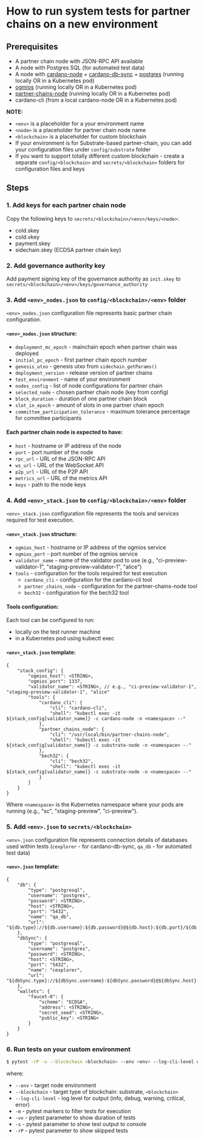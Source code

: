 # How to run system tests for partner chains on a new environment

## Prerequisites

* A partner chain node with JSON-RPC API available
* A node with Postgres SQL (for automated test data)
* A node with [cardano-node](https://github.com/IntersectMBO/cardano-node) + [cardano-db-sync](https://github.com/IntersectMBO/cardano-db-sync) + [postgres](https://www.postgresql.org/) (running locally OR in a Kubernetes pod)
* [ogmios](https://github.com/CardanoSolutions/ogmios) (running locally OR in a Kubernetes pod)
* [partner-chains-node](https://github.com/input-output-hk/partner-chains) (running locally OR in a Kubernetes pod)
* cardano-cli (from a local cardano-node OR in a Kubernetes pod)

**NOTE:**

- `<env>` is a placeholder for a your environment name
- `<node>` is a placeholder for partner chain node name
- `<blockchain>` is a placeholder for custom blockchain
- If your environment is for Substrate-based partner-chain, you can add your configuration files under `config/substrate` folder
- If you want to support totally different custom blockchain - create a separate `config/<blockchain>` and `secrets/<blockchain>` folders for configuration files and keys

## Steps

### 1. Add keys for each partner chain node

Copy the following keys to `secrets/<blockchain>/<env>/keys/<node>`:

- cold.skey
- cold.vkey
- payment.skey
- sidechain.skey (ECDSA partner chain key)

### 2. Add governance authority key

Add payment signing key of the governance authority as `init.skey` to `secrets/<blockchain>/<env>/keys/governance_authority`

### 3. Add `<env>_nodes.json` to `config/<blockchain>/<env>` folder

`<env>_nodes.json` configuration file represents basic partner chain configuration.

#### `<env>_nodes.json` structure:

- `deployment_mc_epoch` - mainchain epoch when partner chain was deployed
- `initial_pc_epoch` - first partner chain epoch number
- `genesis_utxo` - genesis utxo from `sidechain_getParams()`
- `deployment_version` - release version of partner chains
- `test_environment` - name of your environment
- `nodes_config` - list of node configurations for partner chain
- `selected_node` - chosen partner chain node (key from config)
- `block_duration` - duration of one partner chain block
- `slot_in_epoch` - amount of slots in one partner chain epoch
- `committee_participation_tolerance` - maximum tolerance percentage for committee participants

#### Each partner chain node is expected to have:

- `host` - hostname or IP address of the node
- `port` - port number of the node
- `rpc_url` - URL of the JSON-RPC API
- `ws_url` - URL of the WebSocket API
- `p2p_url` - URL of the P2P API
- `metrics_url` - URL of the metrics API
- `keys` - path to the node keys

### 4. Add `<env>_stack.json` to `config/<blockchain>/<env>` folder

`<env>_stack.json` configuration file represents the tools and services required for test execution.

#### `<env>_stack.json` structure:

- `ogmios_host` - hostname or IP address of the ogmios service
- `ogmios_port` - port number of the ogmios service
- `validator_name` - name of the validator pod to use (e.g., "ci-preview-validator-1", "staging-preview-validator-1", "alice")
- `tools` - configuration for the tools required for test execution
  - `cardano_cli` - configuration for the cardano-cli tool
  - `partner_chains_node` - configuration for the partner-chains-node tool
  - `bech32` - configuration for the bech32 tool

#### Tools configuration:

Each tool can be configured to run:
- locally on the test runner machine
- in a Kubernetes pod using kubectl exec

#### `<env>_stack.json` template:

```
{
    "stack_config": {
        "ogmios_host": <STRING>,
        "ogmios_port": 1337,
        "validator_name": <STRING>, // e.g., "ci-preview-validator-1", "staging-preview-validator-1", "alice"
        "tools": {
            "cardano_cli": {
                "cli": "cardano-cli",
                "shell": "kubectl exec -it ${stack_config[validator_name]} -c cardano-node -n <namespace> --"
            },
            "partner_chains_node": {
                "cli": "/usr/local/bin/partner-chains-node",
                "shell": "kubectl exec -it ${stack_config[validator_name]} -c substrate-node -n <namespace> --"
            },
            "bech32": {
                "cli": "bech32",
                "shell": "kubectl exec -it ${stack_config[validator_name]} -c substrate-node -n <namespace> --"
            }
        }
    }
}
```

Where `<namespace>` is the Kubernetes namespace where your pods are running (e.g., "sc", "staging-preview", "ci-preview").

### 5. Add `<env>.json` to `secrets/<blockchain>`

`<env>.json` configuration file represents connection details of databases used within tests (`cexplorer` - for cardano-db-sync, `qa_db` - for automated test data)

#### `<env>.json` template:

```
{
	"db": {
		"type": "postgresql",
		"username": "postgres",
		"password": <STRING>,
		"host": <STRING>,
		"port": "5432",
		"name": "qa_db",
		"url": "${db.type}://${db.username}:${db.password}@${db.host}:${db.port}/${db.name}"
	},
	"dbSync": {
		"type": "postgresql",
		"username": "postgres",
		"password": <STRING>,
		"host": <STRING>,
		"port": "5432",
		"name": "cexplorer",
		"url": "${dbSync.type}://${dbSync.username}:${dbSync.password}@${dbSync.host}:${dbSync.port}/${dbSync.name}"
	},
	"wallets": {
		"faucet-0": {
			"scheme": "ECDSA",
			"address": <STRING>,
			"secret_seed": <STRING>,
			"public_key": <STRING>
		}
	}
}
```

### 6. Run tests on your custom environment

```bash
$ pytest -rP -v --blockchain <blockchain> --env <env> --log-cli-level debug -vv -s -m "not probability"
```
where:

* `--env` - target node environment
* `--blockchain` - target type of blockchain: substrate, `<blockchain>`
* `--log-cli-level` - log level for output (info, debug, warning, critical, error)
* `-m` - pytest markers to filter tests for execution
* `-vv` - pytest parameter to show duration of tests
* `-s` - pytest parameter to show test output to console
* `-rP` - pytest parameter to show skipped tests
